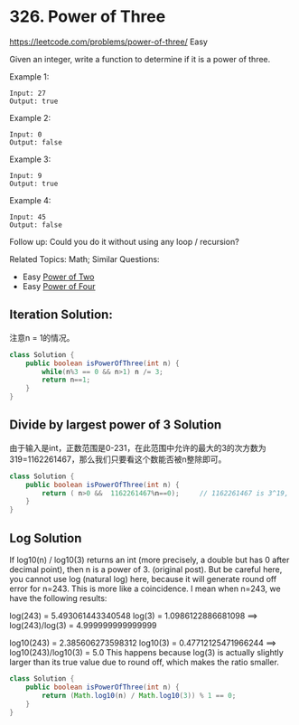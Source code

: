 # 326. Power of Three
<https://leetcode.com/problems/power-of-three/>
Easy


Given an integer, write a function to determine if it is a power of three.

Example 1:

    Input: 27
    Output: true
Example 2:

    Input: 0
    Output: false
Example 3:

    Input: 9
    Output: true
Example 4:

    Input: 45
    Output: false

Follow up:
Could you do it without using any loop / recursion?

Related Topics: Math;
Similar Questions: 
* Easy [Power of Two](https://leetcode.com/problems/power-of-two/)
* Easy [Power of Four](https://leetcode.com/problems/power-of-four/)

## Iteration Solution:
注意n = 1的情况。
```java
class Solution {
    public boolean isPowerOfThree(int n) {
        while(n%3 == 0 && n>1) n /= 3;
        return n==1;
    }
}
```

## Divide by largest power of 3 Solution
由于输入是int，正数范围是0-231，在此范围中允许的最大的3的次方数为319=1162261467，那么我们只要看这个数能否被n整除即可。
```java
class Solution {
    public boolean isPowerOfThree(int n) {
        return ( n>0 &&  1162261467%n==0);     // 1162261467 is 3^19,  3^20 is bigger than int  
    }
}
```

## Log Solution
If log10(n) / log10(3) returns an int (more precisely, a double but has 0 after decimal point), then n is a power of 3. (original post). But be careful here, you cannot use log (natural log) here, because it will generate round off error for n=243. This is more like a coincidence. I mean when n=243, we have the following results:

log(243) = 5.493061443340548    log(3) = 1.0986122886681098
   ==> log(243)/log(3) = 4.999999999999999

log10(243) = 2.385606273598312    log10(3) = 0.47712125471966244
   ==> log10(243)/log10(3) = 5.0
This happens because log(3) is actually slightly larger than its true value due to round off, which makes the ratio smaller.
```java
class Solution {
    public boolean isPowerOfThree(int n) {
        return (Math.log10(n) / Math.log10(3)) % 1 == 0;
    }
}
```
